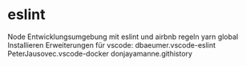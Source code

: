 # eslint
Node Entwicklungsumgebung mit eslint und airbnb regeln
yarn global Installieren 
Erweiterungen für vscode: 
dbaeumer.vscode-eslint
PeterJausovec.vscode-docker
donjayamanne.githistory
